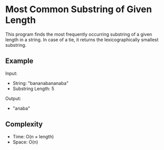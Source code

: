 # Most Common Substring of Given Length

This program finds the most frequently occurring substring of a given length in a string.
In case of a tie, it returns the lexicographically smallest substring.

## Example

Input:
- String: "bananabananaba"
- Substring Length: 5

Output:
- "anaba"

## Complexity
- Time: O(n × length)
- Space: O(n)
